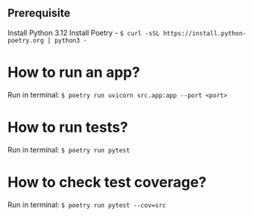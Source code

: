 ## Prerequisite

Install Python 3.12
Install Poetry - `$ curl -sSL https://install.python-poetry.org | python3 -`

# How to run an app?

Run in terminal: `$ poetry run uvicorn src.app:app --port <port>`

# How to run tests?

Run in terminal: `$ poetry run pytest`

# How to check test coverage?

Run in terminal: `$ poetry run pytest --cov=src`

